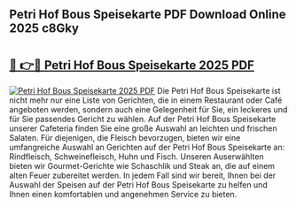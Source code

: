 ## Petri Hof Bous Speisekarte PDF Download Online 2025 c8Gky

# <h2><a href="http://gc8dfrq.nevu.top/?p=Petri+Hof+Bous+Speisekarte">🔗 👉🔴 Petri Hof Bous Speisekarte 2025 PDF</a></h2>

[![Petri Hof Bous Speisekarte 2025 PDF](https://i.imgur.com/dBaPXMq.png)](http://gc8dfrq.nevu.top/?p=Petri+Hof+Bous+Speisekarte)
Die Petri Hof Bous Speisekarte ist nicht mehr nur eine Liste von Gerichten, die in einem Restaurant oder Café angeboten werden, sondern auch eine Gelegenheit für Sie, ein leckeres und für Sie passendes Gericht zu wählen. Auf der Petri Hof Bous Speisekarte unserer Cafeteria finden Sie eine große Auswahl an leichten und frischen Salaten. Für diejenigen, die Fleisch bevorzugen, bieten wir eine umfangreiche Auswahl an Gerichten auf der Petri Hof Bous Speisekarte an: Rindfleisch, Schweinefleisch, Huhn und Fisch. Unseren Auserwählten bieten wir Gourmet-Gerichte wie Schaschlik und Steak an, die auf einem alten Feuer zubereitet werden. In jedem Fall sind wir bereit, Ihnen bei der Auswahl der Speisen auf der Petri Hof Bous Speisekarte zu helfen und Ihnen einen komfortablen und angenehmen Service zu bieten.
